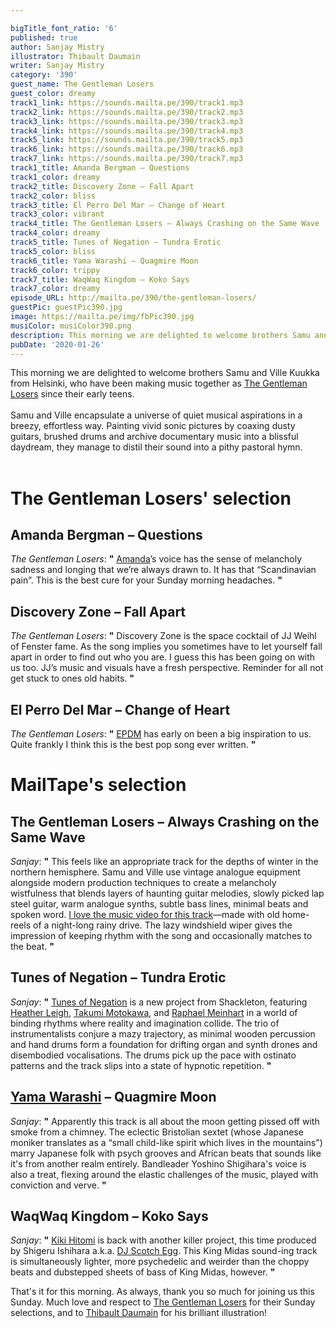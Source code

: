```yaml
---

bigTitle_font_ratio: '6'
published: true
author: Sanjay Mistry
illustrator: Thibault Daumain
writer: Sanjay Mistry
category: '390'
guest_name: The Gentleman Losers
guest_color: dreamy
track1_link: https://sounds.mailta.pe/390/track1.mp3
track2_link: https://sounds.mailta.pe/390/track2.mp3
track3_link: https://sounds.mailta.pe/390/track3.mp3
track4_link: https://sounds.mailta.pe/390/track4.mp3
track5_link: https://sounds.mailta.pe/390/track5.mp3
track6_link: https://sounds.mailta.pe/390/track6.mp3
track7_link: https://sounds.mailta.pe/390/track7.mp3
track1_title: Amanda Bergman – Questions
track1_color: dreamy
track2_title: Discovery Zone – Fall Apart
track2_color: bliss
track3_title: El Perro Del Mar – Change of Heart
track3_color: vibrant
track4_title: The Gentleman Losers – Always Crashing on the Same Wave
track4_color: dreamy
track5_title: Tunes of Negation – Tundra Erotic
track5_color: bliss
track6_title: Yama Warashi – Quagmire Moon
track6_color: trippy
track7_title: WaqWaq Kingdom – Koko Says
track7_color: dreamy
episode_URL: http://mailta.pe/390/the-gentleman-losers/
guestPic: guestPic390.jpg
image: https://mailta.pe/img/fbPic390.jpg
musiColor: musiColor390.png
description: This morning we are delighted to welcome brothers Samu and Ville Kuukka from Helsinki, who have been making music together as The Gentleman Losers since their early teens.
pubDate: '2020-01-26'
---
```

This morning we are delighted to welcome brothers Samu and Ville Kuukka from Helsinki, who have been making music together as [The Gentleman Losers](https://www.gentlemanlosers.com/) since their early teens.
<br><br>
Samu and Ville encapsulate a universe of quiet musical aspirations in a breezy, effortless way. Painting vivid sonic pictures by coaxing dusty guitars, brushed drums and archive documentary music into a blissful daydream, they manage to distil their sound into a pithy pastoral hymn.
<br><br>

# The Gentleman Losers' selection

## Amanda Bergman – Questions
_The Gentleman Losers_: **"** [Amanda](https://www.instagram.com/bergmanama/)’s voice has the sense of melancholy sadness and longing that we’re always drawn to. It has that “Scandinavian pain”. This is the best cure for your Sunday morning headaches. **"** 

## Discovery Zone – Fall Apart
_The Gentleman Losers_: **"** Discovery Zone is the space cocktail of JJ Weihl of Fenster fame. As the song implies you sometimes have to let yourself fall apart in order to find out who you are. I guess this has been going on with us too. JJ’s music and visuals have a fresh perspective. Reminder for all not get stuck to ones old habits. **"** 

## El Perro Del Mar – Change of Heart
_The Gentleman Losers_: **"** [EPDM](http://www.elperrodelmar.com/) has early on been a big inspiration to us. Quite frankly I think this is the best pop song ever written. **"** 


# MailTape's selection

## The Gentleman Losers – Always Crashing on the Same Wave
_Sanjay_: **"** This feels like an appropriate track for the depths of winter in the northern hemisphere. Samu and Ville use vintage analogue equipment alongside modern production techniques to create a melancholy wistfulness that blends layers of haunting guitar melodies, slowly picked lap steel guitar, warm analogue synths, subtle bass lines, minimal beats and spoken word. [I love the music video for this track](https://vimeo.com/307584617)—made with old home-reels of a night-long rainy drive. The lazy windshield wiper gives the impression of keeping rhythm with the song and occasionally matches to the beat. **"** 

## Tunes of Negation – Tundra Erotic
_Sanjay_: **"** [Tunes of Negation](https://samshackleton.bandcamp.com/album/tunes-of-negation-reach-the-endless-sea) is a new project from Shackleton, featuring [Heather Leigh](https://www.wishimage.com/), [Takumi Motokawa](http://takumimotokawa.com/), and [Raphael Meinhart](http://www.raphaelmeinhart.com/) in a world of binding rhythms where reality and imagination collide. The trio of instrumentalists conjure a mazy trajectory, as minimal wooden percussion and hand drums form a foundation for drifting organ and synth drones and disembodied vocalisations. The drums pick up the pace with ostinato patterns and the track slips into a state of hypnotic repetition. **"** 

## [Yama Warashi](https://www.yamawarashi.com/) – Quagmire Moon
_Sanjay_: **"** Apparently this track is all about the moon getting pissed off with smoke from a chimney. The eclectic Bristolian sextet (whose Japanese moniker translates as a “small child-like spirit which lives in the mountains") marry Japanese folk with psych grooves and African beats that sounds like it's from another realm entirely. Bandleader Yoshino Shigihara's voice is also a treat, flexing around the elastic challenges of the music, played with conviction and verve. **"** 

## WaqWaq Kingdom – Koko Says
_Sanjay_: **"** [Kiki Hitomi](http://kikihitomi.com/) is back with another killer project, this time produced by Shigeru Ishihara a.k.a. [DJ Scotch Egg](https://www.djscotchegg.org/). This King Midas sound-ing track is simultaneously lighter, more psychedelic and weirder than the choppy beats and dubstepped sheets of bass of King Midas, however. **"** 


 That's it for this morning. As always, thank you so much for joining us this Sunday. Much love and respect to [The Gentleman Losers](https://www.gentlemanlosers.com/) for their Sunday selections, and to [Thibault Daumain](http://thibaultdaumain.fr/) for his brilliant illustration!
